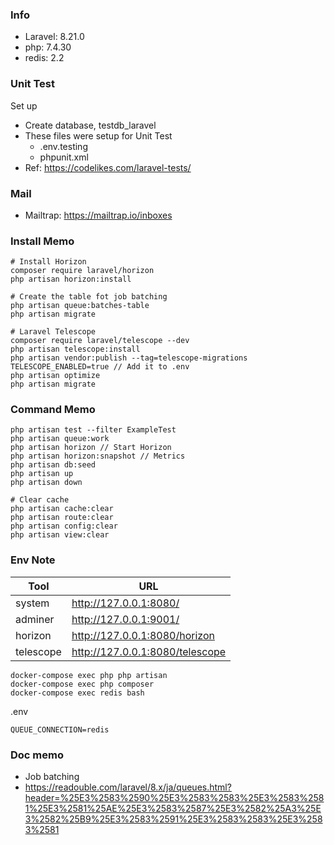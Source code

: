 ### Info
- Laravel: 8.21.0
- php: 7.4.30
- redis: 2.2

### Unit Test
Set up
- Create database, testdb_laravel
- These files were setup for Unit Test
  - .env.testing
  - phpunit.xml
- Ref: https://codelikes.com/laravel-tests/

### Mail
- Mailtrap: https://mailtrap.io/inboxes

### Install Memo
```
# Install Horizon
composer require laravel/horizon
php artisan horizon:install

# Create the table fot job batching
php artisan queue:batches-table
php artisan migrate

# Laravel Telescope
composer require laravel/telescope --dev
php artisan telescope:install
php artisan vendor:publish --tag=telescope-migrations
TELESCOPE_ENABLED=true // Add it to .env
php artisan optimize
php artisan migrate
```

### Command Memo
```
php artisan test --filter ExampleTest
php artisan queue:work
php artisan horizon // Start Horizon
php artisan horizon:snapshot // Metrics
php artisan db:seed
php artisan up
php artisan down

# Clear cache
php artisan cache:clear
php artisan route:clear
php artisan config:clear
php artisan view:clear
```

### Env Note
| Tool      | URL                             |
| --------- | ------------------------------- |
| system    | http://127.0.0.1:8080/          |
| adminer   | http://127.0.0.1:9001/          |
| horizon   | http://127.0.0.1:8080/horizon   |
| telescope | http://127.0.0.1:8080/telescope |


```
docker-compose exec php php artisan
docker-compose exec php composer
docker-compose exec redis bash
```

.env
```
QUEUE_CONNECTION=redis

```

### Doc memo
- Job batching
- https://readouble.com/laravel/8.x/ja/queues.html?header=%25E3%2583%2590%25E3%2583%2583%25E3%2583%2581%25E3%2581%25AE%25E3%2583%2587%25E3%2582%25A3%25E3%2582%25B9%25E3%2583%2591%25E3%2583%2583%25E3%2583%2581